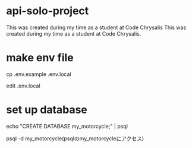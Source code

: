 # api-solo-project
This was created during my time as a student at Code Chrysalis
This was created during my time as a student at Code Chrysalis.


# make env file
cp .env.example .env.local

edit .env.local



# set up database
echo "CREATE DATABASE my_motorcycle;" | psql

psql -d my_motorcycle(psqlのmy_motorcycleにアクセス)